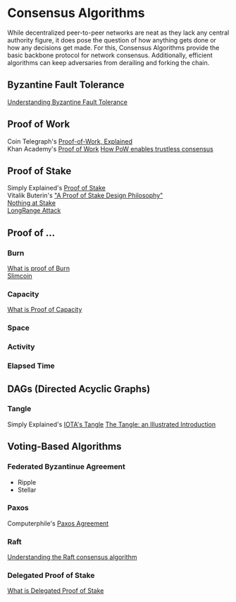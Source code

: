 # Consensus Algorithms
While decentralized peer-to-peer networks are neat as they lack any central authority figure, it does pose the question of how anything gets done or how any decisions get made. For this, Consensus Algorithms provide the basic backbone protocol for network consensus. Additionally, efficient algorithms can keep adversaries from derailing and forking the chain. 

## Byzantine Fault Tolerance
[Understanding Byzantine Fault Tolerance](https://medium.com/loom-network/understanding-blockchain-fundamentals-part-1-byzantine-fault-tolerance-245f46fe8419)

## Proof of Work
Coin Telegraph's [Proof-of-Work, Explained](https://cointelegraph.com/explained/proof-of-work-explained) <br>
Khan Academy's [Proof of Work](https://www.youtube.com/watch?v=9V1bipPkCTU)
[How PoW enables trustless consensus](https://keepingstock.net/explaining-blockchain-how-proof-of-work-enables-trustless-consensus-2abed27f0845)

## Proof of Stake
Simply Explained's [Proof of Stake](https://www.youtube.com/watch?v=M3EFi_POhps) <br>
Vitalik Buterin's ["A Proof of Stake Design Philosophy"](https://medium.com/@VitalikButerin/a-proof-of-stake-design-philosophy-506585978d51)<br>
[Nothing at Stake](https://www.youtube.com/watch?v=pzIl3vmEytY)<br>
[LongRange Attack](https://blog.ethereum.org/2014/05/15/long-range-attacks-the-serious-problem-with-adaptive-proof-of-work/)


## Proof of ...
### Burn
[What is proof of Burn](https://99bitcoins.com/what-is-proof-of-burn/) <br>
[Slimcoin](http://slimco.in/)

### Capacity
[What is Proof of Capacity](https://themerkle.com/what-is-proof-of-capacity/)

### Space

### Activity

### Elapsed Time


## DAGs (Directed Acyclic Graphs)
### Tangle
Simply Explained's [IOTA's Tangle](https://www.youtube.com/watch?v=CZxH1V_zoug)
[The Tangle: an Illustrated Introduction](https://blog.iota.org/the-tangle-an-illustrated-introduction-4d5eae6fe8d4)

## Voting-Based Algorithms
### Federated Byzantinue Agreement
* Ripple
* Stellar

### Paxos
Computerphile's [Paxos Agreement](https://www.youtube.com/watch?v=s8JqcZtvnsM)

### Raft
[Understanding the Raft consensus algorithm](https://medium.freecodecamp.org/in-search-of-an-understandable-consensus-algorithm-a-summary-4bc294c97e0d)

### Delegated Proof of Stake
[What is Delegated Proof of Stake](https://themerkle.com/what-is-delegated-proof-of-stake/)

